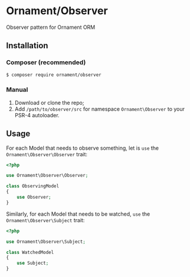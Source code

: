 # Ornament/Observer
Observer pattern for Ornament ORM

## Installation

### Composer (recommended)
```sh
$ composer require ornament/observer
```

### Manual
1. Download or clone the repo;
2. Add `/path/to/observer/src` for namespace `Ornament\Observer` to your
   PSR-4 autoloader.

## Usage
For each Model that needs to observe something, let is `use` the
`Ornament\Observer\Observer` trait:

```php
<?php

use Ornament\Observer\Observer;

class ObservingModel
{
    use Observer;
}
```

Similarly, for each Model that needs to be watched, `use` the
`Ornament\Observer\Subject` trait:

```php
<?php

use Ornament\Observer\Subject;

class WatchedModel
{
    use Subject;
}
```


